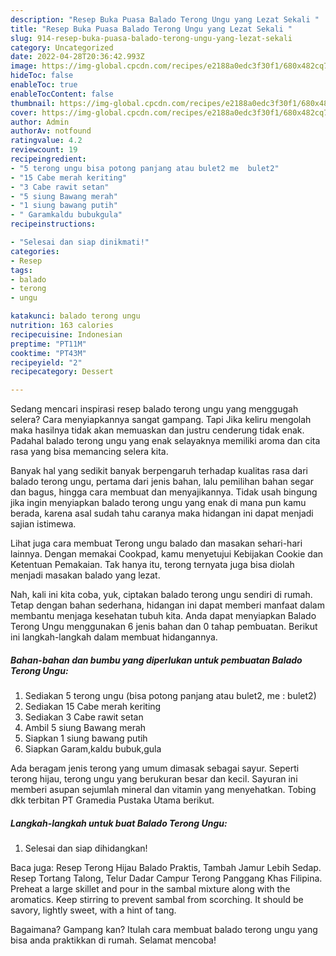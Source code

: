 ```yaml
---
description: "Resep Buka Puasa Balado Terong Ungu yang Lezat Sekali "
title: "Resep Buka Puasa Balado Terong Ungu yang Lezat Sekali "
slug: 914-resep-buka-puasa-balado-terong-ungu-yang-lezat-sekali
category: Uncategorized
date: 2022-04-28T20:36:42.993Z
image: https://img-global.cpcdn.com/recipes/e2188a0edc3f30f1/680x482cq70/balado-terong-ungu-foto-resep-utama.jpg
hideToc: false
enableToc: true
enableTocContent: false
thumbnail: https://img-global.cpcdn.com/recipes/e2188a0edc3f30f1/680x482cq70/balado-terong-ungu-foto-resep-utama.jpg
cover: https://img-global.cpcdn.com/recipes/e2188a0edc3f30f1/680x482cq70/balado-terong-ungu-foto-resep-utama.jpg
author: Admin
authorAv: notfound
ratingvalue: 4.2
reviewcount: 19
recipeingredient:
- "5 terong ungu bisa potong panjang atau bulet2 me  bulet2"
- "15 Cabe merah keriting"
- "3 Cabe rawit setan"
- "5 siung Bawang merah"
- "1 siung bawang putih"
- " Garamkaldu bubukgula"
recipeinstructions:

- "Selesai dan siap dinikmati!"
categories:
- Resep
tags:
- balado
- terong
- ungu

katakunci: balado terong ungu 
nutrition: 163 calories
recipecuisine: Indonesian
preptime: "PT11M"
cooktime: "PT43M"
recipeyield: "2"
recipecategory: Dessert

---
```



Sedang mencari inspirasi resep balado terong ungu yang menggugah selera? Cara menyiapkannya sangat gampang. Tapi Jika keliru mengolah maka hasilnya tidak akan memuaskan dan justru cenderung tidak enak. Padahal balado terong ungu yang enak selayaknya memiliki aroma dan cita rasa yang bisa memancing selera kita.


Banyak hal yang sedikit banyak berpengaruh terhadap kualitas rasa dari balado terong ungu, pertama dari jenis bahan, lalu pemilihan bahan segar dan bagus, hingga cara membuat dan menyajikannya. Tidak usah bingung jika ingin menyiapkan balado terong ungu yang enak di mana pun kamu berada, karena asal sudah tahu caranya maka hidangan ini dapat menjadi sajian istimewa.

Lihat juga cara membuat Terong ungu balado dan masakan sehari-hari lainnya. Dengan memakai Cookpad, kamu menyetujui Kebijakan Cookie dan Ketentuan Pemakaian. Tak hanya itu, terong ternyata juga bisa diolah menjadi masakan balado yang lezat.


Nah, kali ini kita coba, yuk, ciptakan balado terong ungu sendiri di rumah. Tetap dengan bahan sederhana, hidangan ini dapat memberi manfaat dalam membantu menjaga kesehatan tubuh kita. Anda dapat menyiapkan Balado Terong Ungu menggunakan 6 jenis bahan dan 0 tahap pembuatan. Berikut ini langkah-langkah dalam membuat hidangannya.

<!--inarticleads1-->

##### Bahan-bahan dan bumbu yang diperlukan untuk pembuatan Balado Terong Ungu:

1. Sediakan 5 terong ungu (bisa potong panjang atau bulet2, me : bulet2)
1. Sediakan 15 Cabe merah keriting
1. Sediakan 3 Cabe rawit setan
1. Ambil 5 siung Bawang merah
1. Siapkan 1 siung bawang putih
1. Siapkan  Garam,kaldu bubuk,gula


Ada beragam jenis terong yang umum dimasak sebagai sayur. Seperti terong hijau, terong ungu yang berukuran besar dan kecil. Sayuran ini memberi asupan sejumlah mineral dan vitamin yang menyehatkan. Tobing dkk terbitan PT Gramedia Pustaka Utama berikut. 

<!--inarticleads2-->

##### Langkah-langkah untuk buat Balado Terong Ungu:


1. Selesai dan siap dihidangkan!

Baca juga: Resep Terong Hijau Balado Praktis, Tambah Jamur Lebih Sedap. Resep Tortang Talong, Telur Dadar Campur Terong Panggang Khas Filipina. Preheat a large skillet and pour in the sambal mixture along with the aromatics. Keep stirring to prevent sambal from scorching. It should be savory, lightly sweet, with a hint of tang. 

Bagaimana? Gampang kan? Itulah cara membuat balado terong ungu yang bisa anda praktikkan di rumah. Selamat mencoba!
